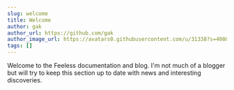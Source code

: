 ```yaml
---
slug: welcome
title: Welcome
author: gak
author_url: https://github.com/gak
author_image_url: https://avatars0.githubusercontent.com/u/31338?s=400&v=4
tags: []
---
```


Welcome to the Feeless documentation and blog. I'm not much of a blogger but will try to keep this section up
to date with news and interesting discoveries.